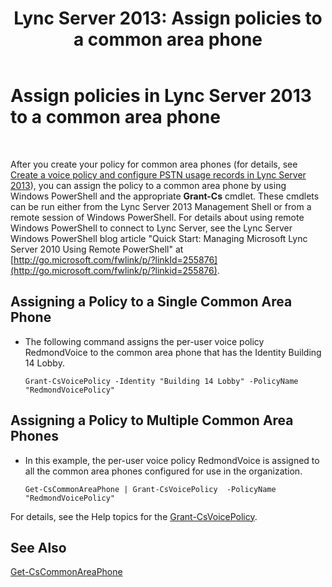 ﻿---
title: 'Lync Server 2013: Assign policies to a common area phone'
TOCTitle: Assign policies to a common area phone
ms:assetid: f0554fd1-b237-49b3-9eb4-26f4b91f5604
ms:mtpsurl: https://technet.microsoft.com/en-us/library/JJ994082(v=OCS.15)
ms:contentKeyID: 51803993
ms.date: 07/23/2014
mtps_version: v=OCS.15
---

# Assign policies in Lync Server 2013 to a common area phone

 


After you create your policy for common area phones (for details, see [Create a voice policy and configure PSTN usage records in Lync Server 2013](lync-server-2013-create-a-voice-policy-and-configure-pstn-usage-records.md)), you can assign the policy to a common area phone by using Windows PowerShell and the appropriate **Grant-Cs** cmdlet. These cmdlets can be run either from the Lync Server 2013 Management Shell or from a remote session of Windows PowerShell. For details about using remote Windows PowerShell to connect to Lync Server, see the Lync Server Windows PowerShell blog article "Quick Start: Managing Microsoft Lync Server 2010 Using Remote PowerShell" at [http://go.microsoft.com/fwlink/p/?linkId=255876](http://go.microsoft.com/fwlink/p/?linkid=255876).


## Assigning a Policy to a Single Common Area Phone

  - The following command assigns the per-user voice policy RedmondVoice to the common area phone that has the Identity Building 14 Lobby.
    
        Grant-CsVoicePolicy -Identity "Building 14 Lobby" -PolicyName "RedmondVoicePolicy"

## Assigning a Policy to Multiple Common Area Phones

  - In this example, the per-user voice policy RedmondVoice is assigned to all the common area phones configured for use in the organization.
    
        Get-CsCommonAreaPhone | Grant-CsVoicePolicy  -PolicyName "RedmondVoicePolicy"

For details, see the Help topics for the [Grant-CsVoicePolicy](https://technet.microsoft.com/en-us/library/gg398828\(v=ocs.15\)).

## See Also


[Get-CsCommonAreaPhone](https://technet.microsoft.com/en-us/library/gg412934\(v=ocs.15\))

